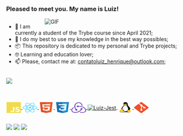 ### Pleased to meet you. My name is Luiz!

  <img align="right" alt="GIF" src="https://cdn.dribbble.com/users/416610/screenshots/4801105/coding_desk_flat_vector_ui_ux_design_illustration_motion_animation_gif2.gif" width="400px" />
  
  ##

-  📖 I am currently a student of the Trybe course since April 2021;
-  🥇 I do my best to use my knowledge in the best way possibles;
-  📦 This repository is dedicated to my personal and Trybe projects;
-  🤓 Learning and education lover;
-  📫 Please, contact me at: contatoluiz_henrique@outlook.com;

  ##

 <div>
  <a href="https://github.com/lzzhenrique">
  <img height="180em" src="https://github-readme-stats.vercel.app/api?username=lzzhenrique&show_icons=true&theme=dracula&include_all_commits=true&count_private=true"/>
</div>
  
  ##

<div style="display: inline_block"><br>
  <img align="center" alt="Luiz-Js" height="30" width="40" src="https://raw.githubusercontent.com/devicons/devicon/master/icons/javascript/javascript-plain.svg">
  <img align="center" alt="Luiz-React" height="30" width="40" src="https://raw.githubusercontent.com/devicons/devicon/master/icons/react/react-original.svg">
  <img align="center" alt="Luiz-HTML" height="30" width="40" src="https://raw.githubusercontent.com/devicons/devicon/master/icons/html5/html5-original.svg">
  <img align="center" alt="Luiz-CSS" height="30" width="40" src="https://raw.githubusercontent.com/devicons/devicon/master/icons/css3/css3-original.svg">
  <img align="center" alt="Luiz-Redux" height="30" width="40" src="https://raw.githubusercontent.com/devicons/devicon/master/icons/redux/redux-original.svg">
  <img align="center" alt="Luiz-Jest" height="30" width="40" src="https://www.learnstorybook.com/intro-to-storybook/logo-jest.png" />
  <img align="center" src="https://raw.githubusercontent.com/devicons/devicon/master/icons/linux/linux-original.svg" alt="linux" width="40" height="30" />
  <img align="center" src="https://raw.githubusercontent.com/devicons/devicon/master/icons/git/git-original.svg" alt="git" width="40" height="30"/> 
</div>

  ##
  
<div>
</a> 
  <a href = "mailto:contatoluiz_henrique@outlook.com"><img src="https://img.shields.io/badge/-Gmail-%23333?style=for-the-badge&logo=gmail&logoColor=white" target="_blank"></a>
  <a href = "https://twitter.com/Lzz_Henrique"><img src="https://img.shields.io/badge/Twitter-1DA1F2?style=for-the-badge&logo=twitter&logoColor=white" target="_blank"></a>
  <a href="https://www.linkedin.com/in/luiz-henri" target="_blank"><img src="https://img.shields.io/badge/-LinkedIn-%230077B5?style=for-the-badge&logo=linkedin&logoColor=white" target="_blank"></a>
</div>
